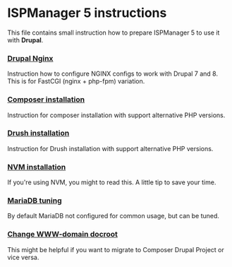 # ISPManager 5 instructions

This file contains small instruction how to prepare ISPManager 5 to use it with **Drupal**.


### [Drupal Nginx](drupal-nginx.md)

Instruction how to configure NGINX configs to work with Drupal 7 and 8. This is for FastCGI (nginx + php-fpm) variation.

### [Composer installation](install-composer.md)

Instruction for composer installation with support alternative PHP versions.

### [Drush installation](install-drush-launcher.md)

Instruction for Drush installation with support alternative PHP versions.

### [NVM installation](install-nvm.md)

If you're using NVM, you might to read this. A little tip to save your time.

### [MariaDB tuning](mariadb-tuning.md)

By default MariaDB not configured for common usage, but can be tuned.

### [Change WWW-domain docroot](change-www-docroot.md)

This might be helpful if you want to migrate to Composer Drupal Project or vice versa.
